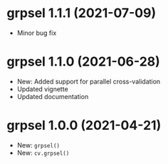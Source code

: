 # grpsel 1.1.1 (2021-07-09)
* Minor bug fix

# grpsel 1.1.0 (2021-06-28)
* New: Added support for parallel cross-validation
* Updated vignette
* Updated documentation

# grpsel 1.0.0 (2021-04-21)
* New: `grpsel()`  
* New: `cv.grpsel()`
